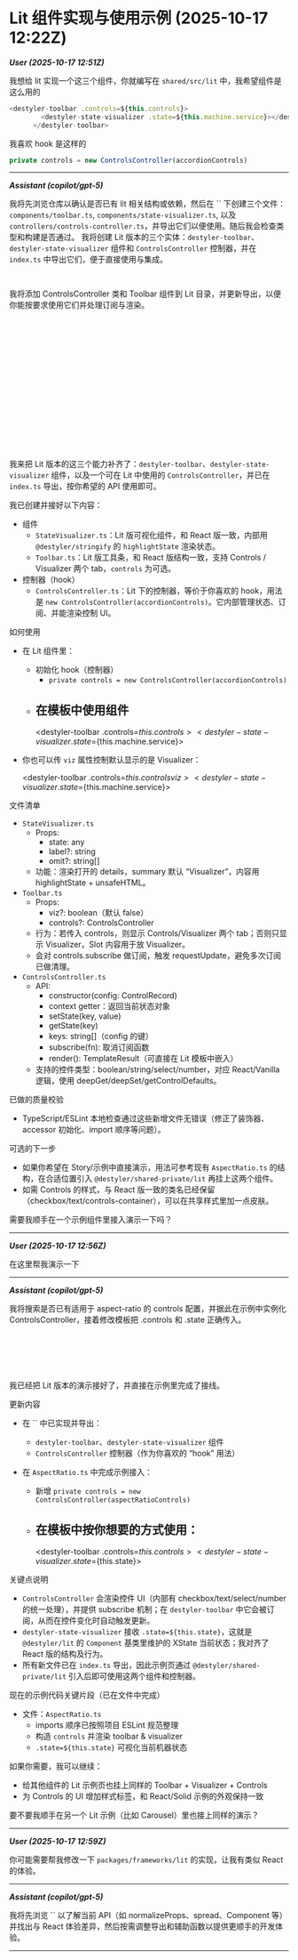 <!-- Generated by SpecStory -->

<!-- vscode Session 77656133-1476-4356-993c-f7a9850c7ef2 (2025-10-17 12:22Z) -->

# Lit 组件实现与使用示例 (2025-10-17 12:22Z)

_**User (2025-10-17 12:51Z)**_

我想给 lit 实现一个这三个组件，你就编写在 `shared/src/lit` 中，我希望组件是这么用的

```ts
<destyler-toolbar .controls=${this.controls}>
        <destyler-state-visualizer .state=${this.machine.service}></destyler-state-visualizer>
      </destyler-toolbar>
```

我喜欢 hook 是这样的

```ts
private controls = new ControlsController(accordionControls)
```

---

_**Assistant (copilot/gpt-5)**_

我将先浏览仓库以确认是否已有 lit 相关结构或依赖，然后在 `` 下创建三个文件：`components/toolbar.ts`, `components/state-visualizer.ts`, 以及 `controllers/controls-controller.ts`，并导出它们以便使用。随后我会检查类型和构建是否通过。 我将创建 Lit 版本的三个实体：`destyler-toolbar`、`destyler-state-visualizer` 组件和 `ControlsController` 控制器，并在 `index.ts` 中导出它们，便于直接使用与集成。 
```

```

```

```
我将添加 ControlsController 类和 Toolbar 组件到 Lit 目录，并更新导出，以便你能按要求使用它们并处理订阅与渲染。 
```

```

```

```

```

```

```

```

```

```

```

```

```

```

```

```

```

```

```

```

```

```

```

```

```

```

```

```

```

```

```

```

```

```

```

```
我来把 Lit 版本的这三个能力补齐了：`destyler-toolbar`、`destyler-state-visualizer` 组件，以及一个可在 Lit 中使用的 `ControlsController`，并已在 `index.ts` 导出，按你希望的 API 使用即可。

我已创建并接好以下内容：
- 组件
  - `StateVisualizer.ts`：Lit 版可视化组件，和 React 版一致，内部用 `@destyler/stringify` 的 `highlightState` 渲染状态。
  - `Toolbar.ts`：Lit 版工具条，和 React 版结构一致，支持 Controls / Visualizer 两个 tab，`controls` 为可选。
- 控制器（hook）
  - `ControlsController.ts`：Lit 下的控制器，等价于你喜欢的 hook，用法是 `new ControlsController(accordionControls)`。它内部管理状态、订阅、并能渲染控制 UI。

如何使用
- 在 Lit 组件里：
  - 初始化 hook（控制器）
    - `private controls = new ControlsController(accordionControls)`
  - 在模板中使用组件
    - 
      <destyler-toolbar .controls=${this.controls}>
        <destyler-state-visualizer .state=${this.machine.service}></destyler-state-visualizer>
      </destyler-toolbar>
- 你也可以传 `viz` 属性控制默认显示的是 Visualizer：

  <destyler-toolbar .controls=${this.controls} viz>
    <destyler-state-visualizer .state=${this.machine.service}></destyler-state-visualizer>
  </destyler-toolbar>

文件清单
- `StateVisualizer.ts`
  - Props:
    - state: any
    - label?: string
    - omit?: string[]
  - 功能：渲染打开的 details，summary 默认 “Visualizer”，内容用 highlightState + unsafeHTML。
- `Toolbar.ts`
  - Props:
    - viz?: boolean（默认 false）
    - controls?: ControlsController
  - 行为：若传入 controls，则显示 Controls/Visualizer 两个 tab；否则只显示 Visualizer，Slot 内容用于放 Visualizer。
  - 会对 controls.subscribe 做订阅，触发 requestUpdate，避免多次订阅已做清理。
- `ControlsController.ts`
  - API:
    - constructor(config: ControlRecord)
    - context getter：返回当前状态对象
    - setState(key, value)
    - getState(key)
    - keys: string[]（config 的键）
    - subscribe(fn): 取消订阅函数
    - render(): TemplateResult（可直接在 Lit 模板中嵌入）
  - 支持的控件类型：boolean/string/select/number，对应 React/Vanilla 逻辑，使用 deepGet/deepSet/getControlDefaults。

已做的质量校验
- TypeScript/ESLint 本地检查通过这些新增文件无错误（修正了装饰器、accessor 初始化、import 顺序等问题）。

可选的下一步
- 如果你希望在 Story/示例中直接演示，用法可参考现有 `AspectRatio.ts` 的结构，在合适位置引入 `@destyler/shared-private/lit` 再挂上这两个组件。
- 如需 Controls 的样式，与 React 版一致的类名已经保留（checkbox/text/controls-container），可以在共享样式里加一点皮肤。

需要我顺手在一个示例组件里接入演示一下吗？

---

_**User (2025-10-17 12:56Z)**_

在这里帮我演示一下

---

_**Assistant (copilot/gpt-5)**_

我将搜索是否已有适用于 aspect-ratio 的 controls 配置，并据此在示例中实例化 ControlsController，接着修改模板把 .controls 和 .state 正确传入。 
```

```

```

```

```

```

```

```

```

```

```

```
我已经把 Lit 版本的演示接好了，并直接在示例里完成了接线。

更新内容
- 在 `` 中已实现并导出：
  - `destyler-toolbar`、`destyler-state-visualizer` 组件
  - `ControlsController` 控制器（作为你喜欢的 “hook” 用法）

- 在 `AspectRatio.ts` 中完成示例接入：
  - 新增 `private controls = new ControlsController(aspectRatioControls)`
  - 在模板中按你想要的方式使用：
    - 
      <destyler-toolbar .controls=${this.controls}>
        <destyler-state-visualizer .state=${this.state}></destyler-state-visualizer>
      </destyler-toolbar>

关键点说明
- `ControlsController` 会渲染控件 UI（内部有 checkbox/text/select/number 的统一处理），并提供 subscribe 机制；在 `destyler-toolbar` 中它会被订阅，从而在控件变化时自动触发更新。
- `destyler-state-visualizer` 接收 `.state=${this.state}`，这就是 `@destyler/lit` 的 `Component` 基类里维护的 XState 当前状态；我对齐了 React 版的结构及行为。
- 所有新文件已在 `index.ts` 导出，因此示例页通过 `@destyler/shared-private/lit` 引入后即可使用这两个组件和控制器。

现在的示例代码关键片段（已在文件中完成）
- 文件：`AspectRatio.ts`
  - imports 顺序已按照项目 ESLint 规范整理
  - 构造 `controls` 并渲染 toolbar & visualizer
  - `.state=${this.state}` 可视化当前机器状态

如果你需要，我可以继续：
- 给其他组件的 Lit 示例页也挂上同样的 Toolbar + Visualizer + Controls
- 为 Controls 的 UI 增加样式标签，和 React/Solid 示例的外观保持一致

要不要我顺手在另一个 Lit 示例（比如 Carousel）里也接上同样的演示？

---

_**User (2025-10-17 12:59Z)**_

你可能需要帮我修改一下 `packages/frameworks/lit` 的实现，让我有类似 React 的体验。

---

_**Assistant (copilot/gpt-5)**_

我将先浏览 `` 以了解当前 API（如 normalizeProps、spread、Component 等）并找出与 React 体验差异，然后按需调整导出和辅助函数以提供更顺手的开发体验。 

---

